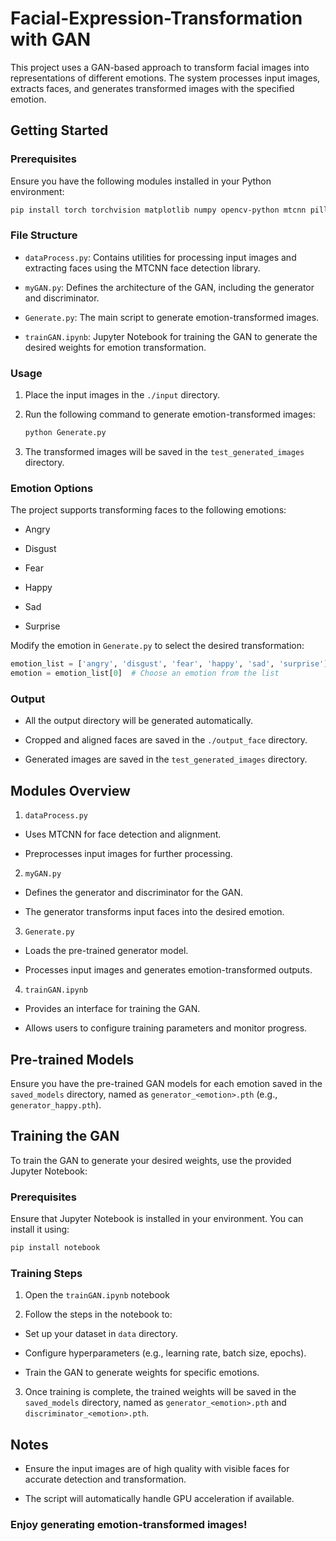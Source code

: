 # Facial-Expression-Transformation with GAN

This project uses a GAN-based approach to transform facial images into representations of different emotions. The system processes input images, extracts faces, and generates transformed images with the specified emotion.

## Getting Started

### Prerequisites

Ensure you have the following modules installed in your Python environment:

```bash
pip install torch torchvision matplotlib numpy opencv-python mtcnn pillow
```

### File Structure

* `dataProcess.py`: Contains utilities for processing input images and extracting faces using the MTCNN face detection library.

* `myGAN.py`: Defines the architecture of the GAN, including the generator and discriminator.

* `Generate.py`: The main script to generate emotion-transformed images.

* `trainGAN.ipynb`: Jupyter Notebook for training the GAN to generate the desired weights for emotion transformation.

### Usage

1. Place the input images in the `./input` directory.

2. Run the following command to generate emotion-transformed images:

    ```bash
    python Generate.py
    ```
3. The transformed images will be saved in the `test_generated_images` directory.

### Emotion Options

The project supports transforming faces to the following emotions:

* Angry

* Disgust

* Fear

* Happy

* Sad

* Surprise

Modify the emotion in `Generate.py` to select the desired transformation:

```python
emotion_list = ['angry', 'disgust', 'fear', 'happy', 'sad', 'surprise']
emotion = emotion_list[0]  # Choose an emotion from the list
```

### Output

* All the output directory will be generated automatically.

* Cropped and aligned faces are saved in the `./output_face` directory.

* Generated images are saved in the `test_generated_images` directory.

## Modules Overview

1. `dataProcess.py`

* Uses MTCNN for face detection and alignment.

* Preprocesses input images for further processing.

2. `myGAN.py`

* Defines the generator and discriminator for the GAN.

* The generator transforms input faces into the desired emotion.

3. `Generate.py`

* Loads the pre-trained generator model.

* Processes input images and generates emotion-transformed outputs.

4. `trainGAN.ipynb`

* Provides an interface for training the GAN.

* Allows users to configure training parameters and monitor progress.


## Pre-trained Models

Ensure you have the pre-trained GAN models for each emotion saved in the `saved_models` directory, named as `generator_<emotion>.pth` (e.g., `generator_happy.pth`).


## Training the GAN

To train the GAN to generate your desired weights, use the provided Jupyter Notebook:

### Prerequisites

Ensure that Jupyter Notebook is installed in your environment. You can install it using:

```bash
pip install notebook
```

### Training Steps

1. Open the `trainGAN.ipynb` notebook

2. Follow the steps in the notebook to:

* Set up your dataset in `data` directory.

* Configure hyperparameters (e.g., learning rate, batch size, epochs).

* Train the GAN to generate weights for specific emotions.

3. Once training is complete, the trained weights will be saved in the `saved_models` directory, named as `generator_<emotion>.pth` and `discriminator_<emotion>.pth`.

## Notes

* Ensure the input images are of high quality with visible faces for accurate detection and transformation.

* The script will automatically handle GPU acceleration if available.


### Enjoy generating emotion-transformed images!
